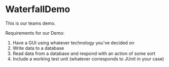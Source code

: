 # WaterfallDemo


This is our teams demo.

Requirements for our Demo: 


1)	Have a GUI using whatever technology you've decided on
2)	Write data to a database
3)	Read data from a database and respond with an action of some sort
4)	Include a working test unit (whatever corresponds to JUnit in your case) 



